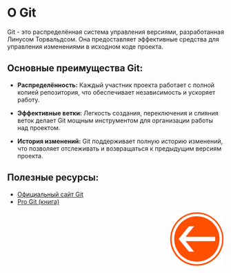# О Git

Git - это распределённая система управления версиями, разработанная Линусом Торвальдсом. Она предоставляет эффективные средства для управления изменениями в исходном коде проекта.

## Основные преимущества Git:

- **Распределённость:** Каждый участник проекта работает с полной копией репозитория, что обеспечивает независимость и ускоряет работу.

- **Эффективные ветки:** Легкость создания, переключения и слияния веток делает Git мощным инструментом для организации работы над проектом.

- **История изменений:** Git поддерживает полную историю изменений, что позволяет отслеживать и возвращаться к предыдущим версиям проекта.

## Полезные ресурсы:

- [Официальный сайт Git](https://git-scm.com/)
- [Pro Git (книга)](https://git-scm.com/book/en/v2)

<div style="text-align: right;">

  [![Перейти к основному файлу](../img/Back-button.png)](../README.md)

</div>